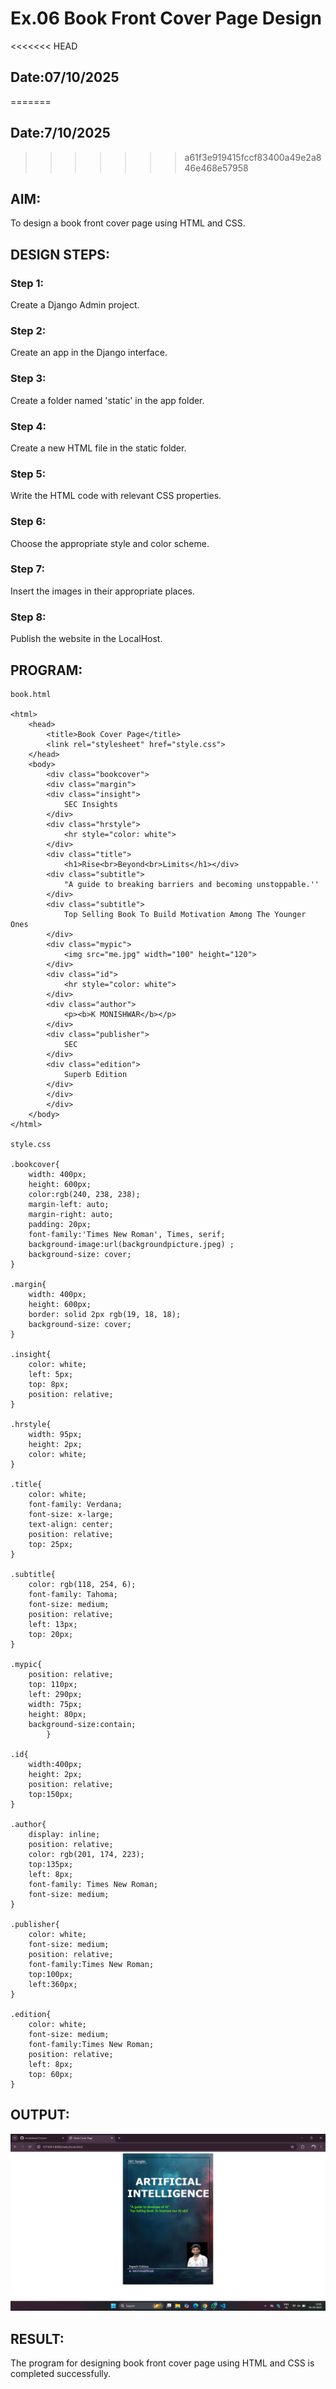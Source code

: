 # Ex.06 Book Front Cover Page Design
<<<<<<< HEAD
## Date:07/10/2025
=======
## Date:7/10/2025
>>>>>>> a61f3e919415fccf83400a49e2a846e468e57958

## AIM:
To design a book front cover page using HTML and CSS.

## DESIGN STEPS:

### Step 1:
Create a Django Admin project.

### Step 2:
Create an app in the Django interface.

### Step 3:
Create a folder named 'static' in the app folder.

### Step 4:
Create a new HTML file in the static folder.

### Step 5:
Write the HTML code with relevant CSS properties.

### Step 6:
Choose the appropriate style and color scheme.

### Step 7:
Insert the images in their appropriate places.

### Step 8:
Publish the website in the LocalHost.

## PROGRAM:
```
book.html

<html>
    <head>
        <title>Book Cover Page</title>
        <link rel="stylesheet" href="style.css">
    </head>
    <body>
        <div class="bookcover">
        <div class="margin">
        <div class="insight">
            SEC Insights
        </div>
        <div class="hrstyle">
            <hr style="color: white">
        </div>
        <div class="title">
            <h1>Rise<br>Beyond<br>Limits</h1></div>
        <div class="subtitle">
            "A guide to breaking barriers and becoming unstoppable.''   
        </div>
        <div class="subtitle">
            Top Selling Book To Build Motivation Among The Younger Ones
        </div>
        <div class="mypic">
            <img src="me.jpg" width="100" height="120">
        </div>
        <div class="id">
            <hr style="color: white">
        </div>
        <div class="author">
            <p><b>K MONISHWAR</b></p>
        </div>
        <div class="publisher">
            SEC
        </div>
        <div class="edition">
            Superb Edition
        </div>
        </div>
        </div>
    </body>
</html>

style.css

.bookcover{
    width: 400px;
    height: 600px;
    color:rgb(240, 238, 238);
    margin-left: auto;
    margin-right: auto;
    padding: 20px;
    font-family:'Times New Roman', Times, serif;
    background-image:url(backgroundpicture.jpeg) ;
    background-size: cover;
}

.margin{
    width: 400px;
    height: 600px;
	border: solid 2px rgb(19, 18, 18);
	background-size: cover;
}
        
.insight{
    color: white;
    left: 5px;
    top: 8px;
    position: relative;
}
        
.hrstyle{
    width: 95px;
	height: 2px;
    color: white;
}

.title{
    color: white;
    font-family: Verdana;
    font-size: x-large;
    text-align: center;
    position: relative;
    top: 25px;      
}

.subtitle{
    color: rgb(118, 254, 6);
    font-family: Tahoma;
    font-size: medium;
    position: relative;
    left: 13px;
    top: 20px;
}

.mypic{
    position: relative;
    top: 110px;
    left: 290px;
    width: 75px;
    height: 80px;
    background-size:contain;
        }

.id{
    width:400px;
    height: 2px;
    position: relative;
    top:150px;
}

.author{
    display: inline;
    position: relative;
    color: rgb(201, 174, 223);
    top:135px; 
    left: 8px;           
    font-family: Times New Roman;
    font-size: medium;
}
        
.publisher{
    color: white;
    font-size: medium;
    position: relative;
    font-family:Times New Roman;
    top:100px;
    left:360px;
}

.edition{
    color: white;
    font-size: medium;
    font-family:Times New Roman;
    position: relative;
    left: 8px;
    top: 60px; 
}
```

## OUTPUT:
![alt text](<Screenshot 2025-10-16 134612.png>)

## RESULT:
The program for designing book front cover page using HTML and CSS is completed successfully.
